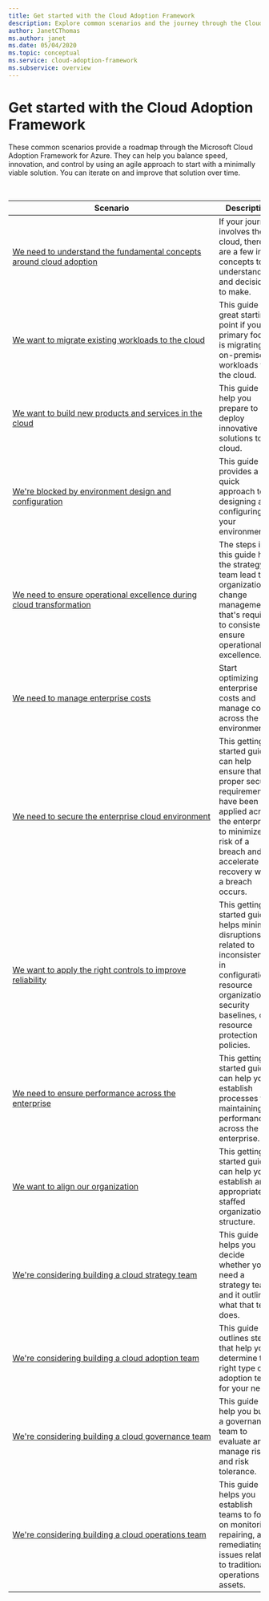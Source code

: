 ```yaml
---
title: Get started with the Cloud Adoption Framework
description: Explore common scenarios and the journey through the Cloud Adoption Framework that maps most closely to these scenarios.
author: JanetCThomas
ms.author: janet
ms.date: 05/04/2020
ms.topic: conceptual
ms.service: cloud-adoption-framework
ms.subservice: overview
---
```


# Get started with the Cloud Adoption Framework

These common scenarios provide a roadmap through the Microsoft Cloud Adoption Framework for Azure. They can help you balance speed, innovation, and control by using an agile approach to start with a minimally viable solution. You can iterate on and improve that solution over time.

<br>

| Scenario | Description |
|----------|-------------|
| [We need to understand the fundamental concepts around cloud adoption](./cloud-concepts.md) | If your journey involves the cloud, there are a few initial concepts to understand and decisions to make. |
| [We want to migrate existing workloads to the cloud](./migrate.md)                   | This guide is a great starting point if your primary focus is migrating on-premises workloads to the cloud. |
| [We want to build new products and services in the cloud](./innovate.md)             | This guide can help you prepare to deploy innovative solutions to the cloud.                                       |
| [We're blocked by environment design and configuration](./design-and-configuration.md) | This guide provides a quick approach to designing and configuring your environment.                                           |
| [We need to ensure operational excellence during cloud transformation](./operational-excellence.md)                   | The steps in this guide help the strategy team lead the organizational change management that's required to consistently ensure operational excellence. |
| [We need to manage enterprise costs](./manage-costs.md)                                          | Start optimizing enterprise costs and manage costs across the environment.                                                                           |
| [We need to secure the enterprise cloud environment](./security.md)             | This getting started guide can help ensure that the proper security requirements have been applied across the enterprise to minimize the risk of a breach and to accelerate recovery when a breach occurs.                                       |
| [We want to apply the right controls to improve reliability](./reliability.md)                   | This getting started guide helps minimize disruptions related to inconsistencies in configuration, resource organization, security baselines, or resource protection policies. |
| [We need to ensure performance across the enterprise](./performance.md)                               | This getting started guide can help you establish processes for maintaining performance across the enterprise.                               |
| [We want to align our organization](./org-alignment.md)                               | This getting started guide can help you establish an appropriately staffed organizational structure.                               |
| [We're considering building a cloud strategy team](./team/cloud-strategy.md)     | This guide helps you decide whether you need a strategy team, and it outlines what that team does.                                |
| [We're considering building a cloud adoption team](./team/cloud-adoption.md)     | This guide outlines steps that help you determine the right type of adoption team for your needs.              |
| [We're&nbsp;considering&nbsp;building&nbsp;a&nbsp;cloud&nbsp;governance&nbsp;team](./team/cloud-governance.md) | This guide can help you build a governance team to evaluate and manage risks and risk tolerance.                                         |
| [We're considering building a cloud operations team](./team/cloud-operations.md) | This guide helps you establish teams to focus on monitoring, repairing, and remediating issues related to traditional IT operations and assets. |
